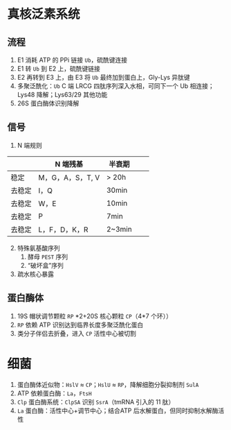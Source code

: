 # 真核泛素系统

## 流程
1. E1 消耗 ATP 的 PPi 链接 `Ub`，硫酰键连接
2. E1 转 `Ub` 到 E2 上，硫酰键链接
3. E2 再转到 E3 上，由 E3 将 `Ub` 最终加到蛋白上，Gly-Lys 异肽键
4. 多聚泛酰化：`Ub` C 端 LRCG 四肽序列深入水相，可同下一个 Ub 相连接；Lys48 降解；Lys63/29 其他功能
5. 26S 蛋白酶体识别降解
## 信号
1. N 端规则

|     | N 端残基        | 半衰期    |     |     |
| --- | ------------ | ------ | --- | --- |
| 稳定  | M，G，A，S，T, V | > 20h  |     |     |
| 去稳定 | I，Q          | 30min  |     |     |
| 去稳定 | W，E          | 10min  |     |     |
| 去稳定 | P            | 7min   |     |     |
| 去稳定 | L，F，D，K，R    | 2~3min |     |     |
2. 特殊氨基酸序列
	1. 酵母 `PEST` 序列
	2. “破坏盒”序列
3. 疏水核心暴露
## 蛋白酶体
1. 19S 帽状调节颗粒 `RP` \*2+20S 核心颗粒 `CP`（4\*7 个环））
2. `RP` 依赖 ATP 识别达到临界长度多聚泛酰化蛋白
3. 类分子伴侣去折叠，进入 `CP` 活性中心被切割
# 细菌
1. 蛋白酶体近似物：`HslV` ≈  `CP`；`HslU` ≈  `RP`，降解细胞分裂抑制剂 `SulA`
2. ATP 依赖蛋白酶：`La`，`FtsH`
3. `Clp` 蛋白酶系统：`ClpSA` 识别 `SsrA`（tmRNA 引入的 11 肽）
4. `La` 蛋白酶：活性中心+调节中心；结合ATP 后水解蛋白，但同时抑制水解酶活性
